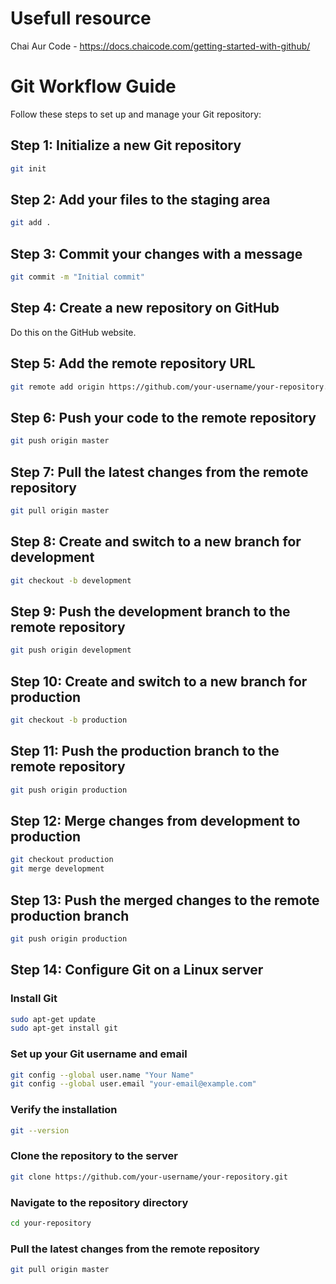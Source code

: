 # Usefull resource

Chai Aur Code - https://docs.chaicode.com/getting-started-with-github/

# Git Workflow Guide

Follow these steps to set up and manage your Git repository:

## Step 1: Initialize a new Git repository
```sh
git init
```

## Step 2: Add your files to the staging area
```sh
git add .
```

## Step 3: Commit your changes with a message
```sh
git commit -m "Initial commit"
```

## Step 4: Create a new repository on GitHub
Do this on the GitHub website.

## Step 5: Add the remote repository URL
```sh
git remote add origin https://github.com/your-username/your-repository.git
```

## Step 6: Push your code to the remote repository
```sh
git push origin master
```

## Step 7: Pull the latest changes from the remote repository
```sh
git pull origin master
```

## Step 8: Create and switch to a new branch for development
```sh
git checkout -b development
```

## Step 9: Push the development branch to the remote repository
```sh
git push origin development
```

## Step 10: Create and switch to a new branch for production
```sh
git checkout -b production
```

## Step 11: Push the production branch to the remote repository
```sh
git push origin production
```

## Step 12: Merge changes from development to production
```sh
git checkout production
git merge development
```

## Step 13: Push the merged changes to the remote production branch
```sh
git push origin production
```

## Step 14: Configure Git on a Linux server

### Install Git
```sh
sudo apt-get update
sudo apt-get install git
```

### Set up your Git username and email
```sh
git config --global user.name "Your Name"
git config --global user.email "your-email@example.com"
```

### Verify the installation
```sh
git --version
```

### Clone the repository to the server
```sh
git clone https://github.com/your-username/your-repository.git
```

### Navigate to the repository directory
```sh
cd your-repository
```

### Pull the latest changes from the remote repository
```sh
git pull origin master
```

